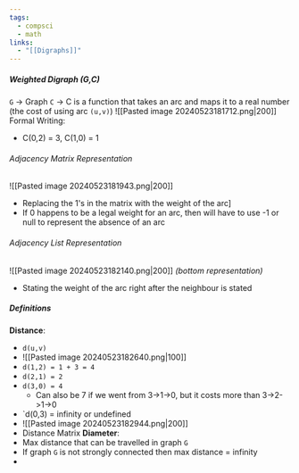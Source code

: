 ```yaml
---
tags:
  - compsci
  - math
links:
  - "[[Digraphs]]"
---
```

##### Weighted Digraph (G,C)
`G` -> Graph
`C` -> C is a function that takes an arc and maps it to a real number (the cost of using arc `(u,v)`)
![[Pasted image 20240523181712.png|200]]
Formal Writing:
- C(0,2) = 3, C(1,0) = 1
###### Adjacency Matrix Representation
![[Pasted image 20240523181943.png|200]]
- Replacing the 1's in the matrix with the weight of the arc]
- If 0 happens to be a legal weight for an arc, then will have to use -1 or null to represent the absence of an arc
###### Adjacency List Representation
![[Pasted image 20240523182140.png|200]]
*(bottom representation)*
- Stating the weight of the arc right after the neighbour is stated
##### Definitions
**Distance**:
- `d(u,v)`
- ![[Pasted image 20240523182640.png|100]]
- `d(1,2) = 1 + 3 = 4`
- `d(2,1) = 2`
- `d(3,0) = 4`
	- Can also be 7 if we went from 3->1->0, but it costs more than 3->2->1->0
- `d(0,3) = infinity or undefined
- ![[Pasted image 20240523182944.png|200]]
- Distance Matrix
**Diameter**:
- Max distance that can be travelled in graph `G`
- If graph `G` is not strongly connected then max distance = infinity
- 

